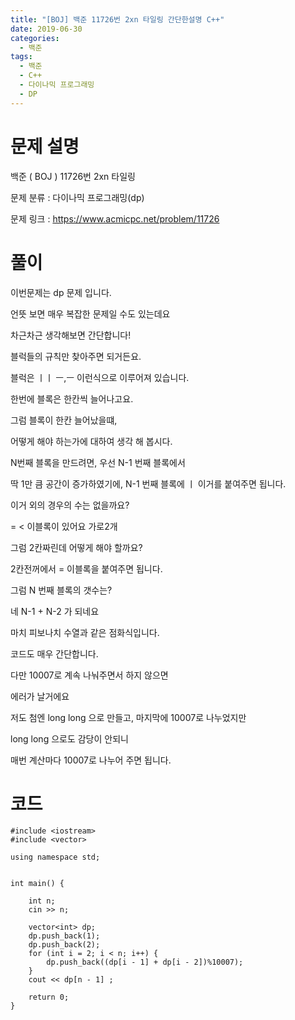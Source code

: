 ```yaml
---
title: "[BOJ] 백준 11726번 2xn 타일링 간단한설명 C++"
date: 2019-06-30
categories: 
  - 백준
tags: 
  - 백준
  - C++
  - 다이나믹 프로그래밍
  - DP
---
```


# 문제 설명
백준 ( BOJ ) 11726번 2xn 타일링

문제 분류 : 다이나믹 프로그래밍(dp)

문제 링크 : https://www.acmicpc.net/problem/11726

# 풀이
이번문제는 dp 문제 입니다. 

언뜻 보면 매우 복잡한 문제일 수도 있는데요

차근차근 생각해보면 간단합니다!

블럭들의 규칙만 찾아주면 되거든요.

블럭은  ㅣㅣ  ㅡ,ㅡ 이런식으로 이루어져 있습니다. 

한번에 블록은 한칸씩 늘어나고요. 

그럼 블록이 한칸 늘어났을떄,

어떻게 해야 하는가에 대하여 생각 해 봅시다. 

N번째 블록을 만드려면, 우선 N-1 번째 블록에서

딱 1만 큼 공간이 증가하였기에, N-1 번째 블록에 ㅣ 이거를 붙여주면 됩니다. 

이거 외의 경우의 수는 없을까요?

= < 이블록이 있어요 가로2개

그럼 2칸짜린데 어떻게 해야 할까요?

2칸전꺼에서 = 이블록을 붙여주면 됩니다. 

그럼 N 번째 블록의 갯수는?

네 N-1 + N-2 가 되네요

마치 피보나치 수열과 같은 점화식입니다. 

코드도 매우 간단합니다. 

다만 10007로 계속 나눠주면서 하지 않으면

에러가 날거에요

저도 첨엔 long long 으로 만들고, 마지막에 10007로 나누었지만

long long 으로도 감당이 안되니 

매번 계산마다 10007로 나누어 주면 됩니다.

# 코드
```
#include <iostream>
#include <vector>

using namespace std;


int main() {

	int n; 
	cin >> n; 

	vector<int> dp;
	dp.push_back(1);
	dp.push_back(2);
	for (int i = 2; i < n; i++) {
		dp.push_back((dp[i - 1] + dp[i - 2])%10007);
	}
	cout << dp[n - 1] ;
	
	return 0;
}
```
